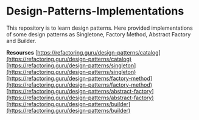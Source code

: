# Design-Patterns-Implementations
This repository is to learn design patterns. Here provided implementations of some design patterns as Singletone, Factory Method, Abstract Factory and Builder.

**Resourses**
[https://refactoring.guru/design-patterns/catalog](https://refactoring.guru/design-patterns/catalog)
[https://refactoring.guru/design-patterns/singleton](https://refactoring.guru/design-patterns/singleton)
[https://refactoring.guru/design-patterns/factory-method](https://refactoring.guru/design-patterns/factory-method)
[https://refactoring.guru/design-patterns/abstract-factory](https://refactoring.guru/design-patterns/abstract-factory)
[https://refactoring.guru/design-patterns/builder](https://refactoring.guru/design-patterns/builder)
